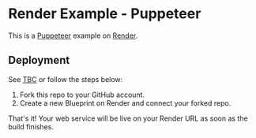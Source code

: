 # Render Example - Puppeteer

This is a [Puppeteer](https://pptr.dev/) example on [Render](https://render.com).

## Deployment

See [TBC](#) or follow the steps below:

1. Fork this repo to your GitHub account.
2. Create a new Blueprint on Render and connect your forked repo.

That's it! Your web service will be live on your Render URL as soon as the build finishes.